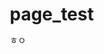 # page_test
ㅎㅇ
<!DOCTYPE html>
<html lang="ko">
<head>
    <meta charset="UTF-8">
    <meta name="viewport" content="width=device-width, initial-scale=1.0">
    <title>업비트 과태료 183조 가능성 - 뉴스 정리</title>
    <style>
        * {
            margin: 0;
            padding: 0;
            box-sizing: border-box;
        }

        body {
            font-family: 'Segoe UI', Tahoma, Geneva, Verdana, sans-serif;
            line-height: 1.6;
            color: #333;
            background: linear-gradient(135deg, #667eea 0%, #764ba2 100%);
            min-height: 100vh;
        }

        .container {
            max-width: 800px;
            margin: 0 auto;
            padding: 20px;
        }

        .card {
            background: white;
            border-radius: 15px;
            box-shadow: 0 10px 30px rgba(0, 0, 0, 0.1);
            margin-bottom: 30px;
            overflow: hidden;
            transform: translateY(20px);
            opacity: 0;
            animation: fadeInUp 0.6s ease forwards;
        }

        @keyframes fadeInUp {
            to {
                transform: translateY(0);
                opacity: 1;
            }
        }

        .header {
            background: linear-gradient(135deg, #1e3c72 0%, #2a5298 100%);
            color: white;
            padding: 40px 30px;
            text-align: center;
            position: relative;
            overflow: hidden;
        }

        .header::before {
            content: '';
            position: absolute;
            top: -50%;
            left: -50%;
            width: 200%;
            height: 200%;
            background: url('data:image/svg+xml,<svg xmlns="http://www.w3.org/2000/svg" viewBox="0 0 100 100"><defs><pattern id="grain" width="100" height="100" patternUnits="userSpaceOnUse"><circle cx="25" cy="25" r="1" fill="rgba(255,255,255,0.1)"/><circle cx="75" cy="75" r="1" fill="rgba(255,255,255,0.1)"/><circle cx="50" cy="10" r="1" fill="rgba(255,255,255,0.1)"/></pattern></defs><rect width="100" height="100" fill="url(%23grain)"/></svg>');
            opacity: 0.1;
            pointer-events: none;
        }

        .header h1 {
            font-size: 2.5em;
            font-weight: 700;
            margin-bottom: 10px;
            position: relative;
            z-index: 1;
        }

        .header .subtitle {
            font-size: 1.1em;
            opacity: 0.9;
            position: relative;
            z-index: 1;
        }

        .section {
            padding: 30px;
        }

        .section h2 {
            color: #2a5298;
            font-size: 1.8em;
            margin-bottom: 20px;
            padding-bottom: 10px;
            border-bottom: 3px solid #667eea;
            position: relative;
        }

        .section h2::after {
            content: '';
            position: absolute;
            bottom: -3px;
            left: 0;
            width: 50px;
            height: 3px;
            background: linear-gradient(90deg, #667eea, #764ba2);
        }

        .highlight-box {
            background: linear-gradient(135deg, #667eea10, #764ba210);
            border-left: 4px solid #667eea;
            padding: 20px;
            margin: 20px 0;
            border-radius: 0 8px 8px 0;
            position: relative;
        }

        .highlight-box::before {
            content: '💡';
            position: absolute;
            top: 15px;
            left: -15px;
            background: white;
            border-radius: 50%;
            width: 30px;
            height: 30px;
            display: flex;
            align-items: center;
            justify-content: center;
            box-shadow: 0 2px 10px rgba(0, 0, 0, 0.1);
        }

        .stats-grid {
            display: grid;
            grid-template-columns: repeat(auto-fit, minmax(200px, 1fr));
            gap: 20px;
            margin: 20px 0;
        }

        .stat-item {
            background: linear-gradient(135deg, #f8f9fa, #e9ecef);
            padding: 20px;
            border-radius: 10px;
            text-align: center;
            border: 1px solid #dee2e6;
            transition: transform 0.3s ease, box-shadow 0.3s ease;
        }

        .stat-item:hover {
            transform: translateY(-5px);
            box-shadow: 0 8px 25px rgba(0, 0, 0, 0.1);
        }

        .stat-number {
            font-size: 2em;
            font-weight: 700;
            color: #2a5298;
            margin-bottom: 5px;
        }

        .stat-label {
            font-size: 0.9em;
            color: #6c757d;
        }

        .timeline {
            position: relative;
            padding-left: 30px;
        }

        .timeline::before {
            content: '';
            position: absolute;
            left: 15px;
            top: 0;
            bottom: 0;
            width: 2px;
            background: linear-gradient(to bottom, #667eea, #764ba2);
        }

        .timeline-item {
            position: relative;
            margin-bottom: 30px;
            padding: 20px;
            background: #f8f9fa;
            border-radius: 10px;
            margin-left: 15px;
        }

        .timeline-item::before {
            content: '';
            position: absolute;
            left: -22px;
            top: 25px;
            width: 12px;
            height: 12px;
            background: #667eea;
            border-radius: 50%;
            border: 3px solid white;
            box-shadow: 0 0 0 3px #667eea;
        }

        .timeline-date {
            font-weight: 600;
            color: #2a5298;
            margin-bottom: 10px;
        }

        .quote-box {
            background: linear-gradient(135deg, #ffeaa7, #fdcb6e);
            border-radius: 10px;
            padding: 20px;
            margin: 20px 0;
            position: relative;
            font-style: italic;
        }

        .quote-box::before {
            content: '"';
            position: absolute;
            top: -10px;
            left: 10px;
            font-size: 4em;
            color: #e17055;
            opacity: 0.3;
        }

        .footer {
            background: #2d3436;
            color: white;
            padding: 30px;
            text-align: center;
            margin-top: 40px;
        }

        .footer a {
            color: #74b9ff;
            text-decoration: none;
        }

        .footer a:hover {
            text-decoration: underline;
        }

        .card:nth-child(even) {
            animation-delay: 0.2s;
        }

        .card:nth-child(odd) {
            animation-delay: 0.4s;
        }

        @media (max-width: 768px) {
            .container {
                padding: 10px;
            }
            
            .header h1 {
                font-size: 2em;
            }
            
            .section {
                padding: 20px;
            }
            
            .stats-grid {
                grid-template-columns: 1fr;
            }
        }
    </style>
</head>
<body>
    <div class="container">
        <div class="card">
            <div class="header">
                <h1>업비트 과태료 183조 가능성?</h1>
                <div class="subtitle">법조계는 '과도한 추산' 반론</div>
            </div>
        </div>

        <div class="card">
            <div class="section">
                <h2>🔍 사건 개요</h2>
                <p>금융정보분석원(FIU)이 국내 최대 가상자산거래소 업비트 운영사 두나무의 법 위반 사례를 <strong>957만여 건</strong>으로 판단했습니다. 정치권에서는 최대 <strong>183조 원</strong> 규모의 과태료가 부과될 수 있다고 분석했으나, 법조계와 업계에서는 현실성과 거리가 멀다는 반론이 제기되고 있습니다.</p>
                
                <div class="highlight-box">
                    <strong>민병덕 의원실 발표:</strong> FIU 검사 결과, KYC 등 10가지 위반 유형에서 총 957만 438건의 위반이 적발되었으며, 건별 법정 과태료 상한선으로 계산하면 최대 183조원에 이를 수 있다고 밝혔습니다.
                </div>
            </div>
        </div>

        <div class="card">
            <div class="section">
                <h2>📊 주요 수치</h2>
                <div class="stats-grid">
                    <div class="stat-item">
                        <div class="stat-number">957만</div>
                        <div class="stat-label">총 위반 건수</div>
                    </div>
                    <div class="stat-item">
                        <div class="stat-number">183조원</div>
                        <div class="stat-label">최대 과태료 추산</div>
                    </div>
                    <div class="stat-item">
                        <div class="stat-number">900만</div>
                        <div class="stat-label">KYC 미이행 건수</div>
                    </div>
                    <div class="stat-item">
                        <div class="stat-number">4만4948</div>
                        <div class="stat-label">미신고 해외사업자 거래</div>
                    </div>
                </div>
            </div>
        </div>

        <div class="card">
            <div class="section">
                <h2>⚖️ 법조계 반론</h2>
                <div class="quote-box">
                    "법 위반 사례별로 과태료 상한을 곱해 이론상 183조원이 산출될 수는 있지만, 동일한 위반행위가 반복되었거나 경미한 행위까지 단순 합산한 것으로, 실제 부과되는 과태료는 훨씬 낮을 것"
                    <br><br>
                    <strong>- 양태정 법무법인 광야 변호사</strong>
                </div>
                
                <p>법조계에서는 183조원 추산이 과도하다는 지적이 잇따르고 있습니다. 실제로는 위반 행위의 경중과 반복성을 고려하여 훨씬 낮은 수준의 과태료가 부과될 것으로 예상됩니다.</p>
            </div>
        </div>

        <div class="card">
            <div class="section">
                <h2>🏢 업계 관측</h2>
                <p>업계에서는 과태료 산정에 있어 <strong>KYC 위반</strong>보다 <strong>미신고 해외 가상자산사업자와의 거래</strong>가 더 중대한 요소가 될 수 있다고 분석하고 있습니다.</p>
                
                <div class="highlight-box">
                    <strong>위반 유형별 심각도:</strong>
                    <ul style="margin-top: 10px;">
                        <li><strong>KYC 위반:</strong> 자금세탁 가능성을 높이는 간접적 위험</li>
                        <li><strong>미신고 사업자 거래:</strong> 특금법상 명시적으로 금지된 직접적 위법 행위</li>
                    </ul>
                </div>
                
                <p>업비트는 신고되지 않은 해외 사업자 19곳과 총 4만4948건의 가상자산 이전을 중개하거나 지원한 것으로 나타났습니다.</p>
            </div>
        </div>

        <div class="card">
            <div class="section">
                <h2>📅 사건 경과</h2>
                <div class="timeline">
                    <div class="timeline-item">
                        <div class="timeline-date">2023년</div>
                        <div>가상자산 예치업체 델리오, 미신고 해외사업자와의 171건 거래 적발로 3개월 영업정지 및 약 19억 원 과태료 처분</div>
                    </div>
                    
                    <div class="timeline-item">
                        <div class="timeline-date">2025년 3월</div>
                        <div>두나무, FIU의 3개월 영업정지 처분에 대해 행정소송 제기 후 법원으로부터 집행정지 결정 획득</div>
                    </div>
                    
                    <div class="timeline-item">
                        <div class="timeline-date">2025년 7월 17일</div>
                        <div>업비트와 FIU 간 본안 소송 첫 재판 진행 (결론 미달)</div>
                    </div>
                    
                    <div class="timeline-item">
                        <div class="timeline-date">2025년 7월 17일</div>
                        <div>FIU 제재심의위원회 개최, 과태료 부과 수위 논의 (결론 보류)</div>
                    </div>
                    
                    <div class="timeline-item">
                        <div class="timeline-date">2025년 9월 25일 (예정)</div>
                        <div>다음 재판 기일 예정</div>
                    </div>
                </div>
            </div>
        </div>

        <div class="card">
            <div class="section">
                <h2>⚡ 현재 상황</h2>
                <p>과태료 부과 수위는 아직 확정되지 않았습니다. FIU는 제재심의위원회를 통해 업비트의 법 위반 사항에 대한 과태료 부과 수위를 논의했으나 결론을 내리지 못했으며, 다음 제재심 회의에서 재논의될 예정입니다.</p>
                
                <div class="highlight-box">
                    <strong>결정 권한:</strong> 특금법 위반에 대한 FIU 제재는 금융위원회나 증권선물위원회의 별도 승인 절차 없이, 금융정보분석원장 단독 의결로 최종 결정됩니다.
                </div>
            </div>
        </div>

        <div class="card">
            <div class="footer">
                <p>출처: 전자신문 | 2025.07.18</p>
                <p>기사 원문: <a href="https://n.news.naver.com/article/030/0003332883" target="_blank">https://n.news.naver.com/article/030/0003332883</a></p>
            </div>
        </div>
    </div>
</body>
</html>
